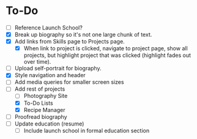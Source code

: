 # To-Do

* [ ] Reference Launch School?
* [x] Break up biography so it's not one large chunk of text.
* [x] Add links from Skills page to Projects page.
  * [x] When link to project is clicked, navigate to project page, show all projects, but highlight project that was clicked (highlight fades out over time).
* [ ] Upload self-portrait for biography.
* [x] Style navigation and header
* [ ] Add media queries for smaller screen sizes
* [ ] Add rest of projects
  * [ ] Photography Site
  * [x] To-Do Lists
  * [x] Recipe Manager

* [ ] Proofread biography
* [ ] Update education (resume)
  * [ ] Include launch school in formal education section
